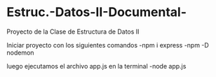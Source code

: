 # Estruc.-Datos-II-Documental-
Proyecto de la Clase de Estructura de Datos II

Iniciar proyecto con los siguientes comandos
-npm i express
-npm -D nodemon

luego ejecutamos el archivo app.js en la terminal
-node app.js
